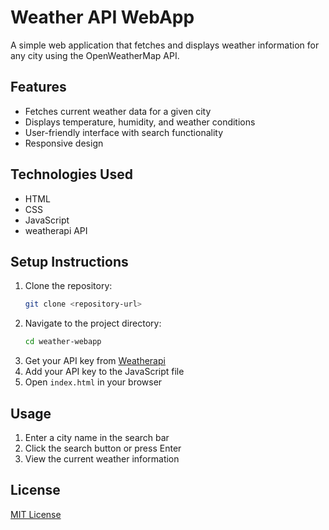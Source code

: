 # Weather API WebApp

A simple web application that fetches and displays weather information for any city using the OpenWeatherMap API.

## Features
- Fetches current weather data for a given city
- Displays temperature, humidity, and weather conditions
- User-friendly interface with search functionality
- Responsive design

## Technologies Used
- HTML
- CSS
- JavaScript
- weatherapi API

## Setup Instructions
1. Clone the repository:
   ```bash
   git clone <repository-url>
   ```
2. Navigate to the project directory:
   ```bash
   cd weather-webapp
   ```
3. Get your API key from [Weatherapi](https://api.weatherapi.com)
4. Add your API key to the JavaScript file
5. Open `index.html` in your browser

## Usage
1. Enter a city name in the search bar
2. Click the search button or press Enter
3. View the current weather information

## License
[MIT License](./LICENSE)

